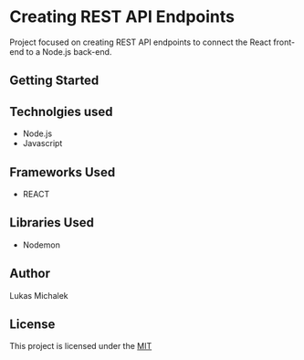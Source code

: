 # **Creating REST API Endpoints**
Project focused on creating REST API endpoints to connect the React front-end to a Node.js back-end.

## **Getting Started**

## **Technolgies used**
- Node.js
- Javascript

## **Frameworks Used**
- REACT

## Libraries Used
- Nodemon
## Author
Lukas Michalek

## License
This project is licensed under the [MIT](https://mit-license.org/) 